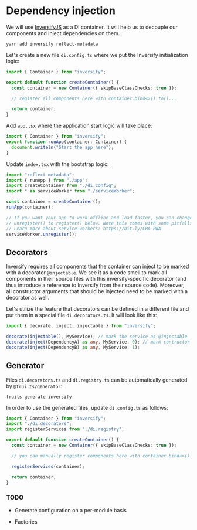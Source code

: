 # Dependency injection

We will use [InversifyJS](http://inversify.io/) as a DI container. It will help us to decouple our components and inject dependencies on them.

    yarn add inversify reflect-metadata

Let's create a new file `di.config.ts` where we put the Inversify initialization logic:

```ts
import { Container } from "inversify";

export default function createContainer() {
  const container = new Container({ skipBaseClassChecks: true });

  // register all components here with container.bind<>().to()...

  return container;
}
```

Add `app.tsx` where the application start logic will take place:

```ts
import { Container } from "inversify";
export function runApp(container: Container) {
  document.writeln("Start the app here");
}
```

Update `index.tsx` with the bootstrap logic:

```ts
import "reflect-metadata";
import { runApp } from "./app";
import createContainer from "./di.config";
import * as serviceWorker from "./serviceWorker";

const container = createContainer();
runApp(container);

// If you want your app to work offline and load faster, you can change
// unregister() to register() below. Note this comes with some pitfalls.
// Learn more about service workers: https://bit.ly/CRA-PWA
serviceWorker.unregister();
```

## Decorators

Inversify requires all components that the container can inject to be marked with a decorator `@injectable`. We see it as a code smell to mark all components in their source files with this inversify-specific decorator (and thus introduce a reference to Inversify from their source code). Moreover, all constructor arguments that should be injected need to be marked with a decorator as well.

Let's utilize the feature that decorators can be defined in a different file and put them in a special file `di.decorators.ts`. It will look like this:

```ts
import { decorate, inject, injectable } from "inversify";

decorate(injectable(), MyService); // mark the service as @injectable
decorate(inject(DependencyA) as any, MyService, 0); // mark contructor parameters to be injected
decorate(inject(DependencyB) as any, MyService, 1);
```

## Generator

Files `di.decorators.ts` and `di.registry.ts` can be automatically generated by `@frui.ts/generator`:

    fruits-generate inversify

In order to use the generated files, update `di.config.ts` as follows:

```ts
import { Container } from "inversify";
import "./di.decorators";
import registerServices from "./di.registry";

export default function createContainer() {
  const container = new Container({ skipBaseClassChecks: true });

  // you can manually register components here with container.bind<>().to()...

  registerServices(container);

  return container;
}
```

### TODO

- Generate configuration on a per-module basis

- Factories
